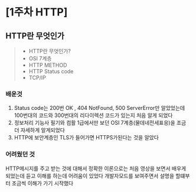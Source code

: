 # \[1주차 HTTP]

## HTTP란 무엇인가&#x20;

> * HTTP란 무엇인가?
> * OSI 7계층&#x20;
> * HTTP METHOD
> * HTTP Status code&#x20;
> * TCP/IP&#x20;

### 배운것&#x20;

1. Status code는 200번  OK , 404 NotFound, 500 ServerError만 알았었는데 100번대의 코드와 300번대의 리다이렉션 코드가 있는지 처음 알게 되었다&#x20;
2. 정보처리 기능사 필기와 컴활 1급에서만 보던 OSI 7계층(물데네전세표응)을 조금 더 자세하게 알게되었다
3. HTTP에 보안계층인 TLS가 들어가면 HTTPS가된다는 것을 알았다&#x20;



### 어려웠던 것&#x20;

HTTP메시지를 주고 받는 것에 대해서 정확한 이론으로는 처음 영상을 보면서 배우게 되었는데 듣고 이해를 하는데 어려움이 있었다 개발자모드를 보여주면서 설명을 할떄부터 조금씩 이해가 가기 시작했다&#x20;
